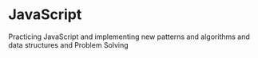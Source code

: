 # JavaScript
Practicing JavaScript and implementing new patterns and algorithms and data structures and Problem Solving
